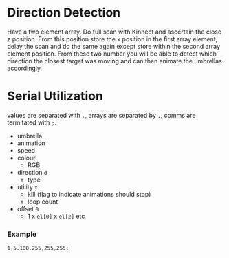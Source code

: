 # Direction Detection

Have a two element array. Do full scan with Kinnect and ascertain the close z position. From this position store the x position in the first array element, delay the scan and do the same again except store within the second array element position. From these two number you will be able to detect which direction the closest target was moving and can then animate the umbrellas accordingly.

# Serial Utilization

values are separated with `.`, arrays are separated by `,`, comms are termitated with `;`.

- umbrella
- animation
- speed
- colour
    - RGB
- direction `d`
    - type
- utility `x`
    - kill (flag to indicate animations should stop)
    - loop count
- offset `0`
    - 1 x `el[0]` x `el[2]` etc

### Example

`1.5.100.255,255,255;`
